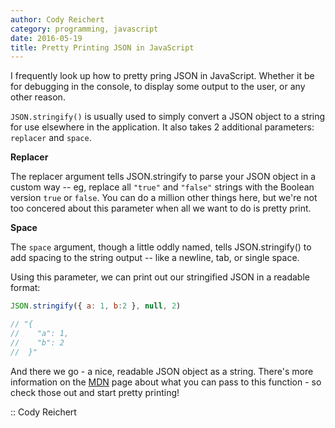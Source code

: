 ```yaml
---
author: Cody Reichert
category: programming, javascript
date: 2016-05-19
title: Pretty Printing JSON in JavaScript
---
```


I frequently look up how to pretty pring JSON in JavaScript. Whether it be
for debugging in the console, to display some output to the user, or any other
reason.

`JSON.stringify()` is usually used to simply convert a JSON object to a string
for use elsewhere in the application. It also takes 2 additional parameters:
`replacer` and `space`.

**Replacer**

The replacer argument tells JSON.stringify to parse your JSON object in a
custom way -- eg, replace all `"true"` and `"false"` strings with the
Boolean version `true` or `false`. You can do a million other things here,
but we're not too concered about this parameter when all we want to do is
pretty print.

**Space**

The `space` argument, though a little oddly named, tells JSON.stringify() to
add spacing to the string output -- like a newline, tab, or single space.

Using this parameter, we can print out our stringified JSON in a readable
format:

```javascript
JSON.stringify({ a: 1, b:2 }, null, 2)

// "{
//    "a": 1,
//    "b": 2
//  }"
```

And there we go - a nice, readable JSON object as a string. There's more
information on the [MDN](https://developer.mozilla.org/en-US/docs/Web/JavaScript/Reference/Global_Objects/JSON/stringify) page about what you can pass to
this function - so check those out and start pretty printing!

:: Cody Reichert
